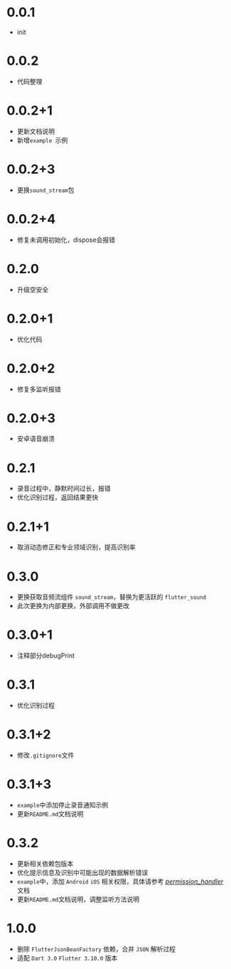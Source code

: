 # 0.0.1
 - init

# 0.0.2
 - 代码整理

# 0.0.2+1
 - 更新文档说明
 - 新增`example `示例
 
# 0.0.2+3
 - 更换`sound_stream`包

# 0.0.2+4
 - 修复未调用初始化，dispose会报错

# 0.2.0
 - 升级空安全

# 0.2.0+1
 - 优化代码

# 0.2.0+2
 - 修复多监听报错

# 0.2.0+3
 - 安卓语音崩溃

# 0.2.1
 - 录音过程中，静默时间过长，报错
 - 优化识别过程，返回结果更快

# 0.2.1+1
 - 取消动态修正和专业领域识别，提高识别率

# 0.3.0
 - 更换获取音频流组件 `sound_stream`，替换为更活跃的 `flutter_sound`
 - 此次更换为内部更换，外部调用不做更改

# 0.3.0+1
 - 注释部分debugPrint

# 0.3.1
 - 优化识别过程

# 0.3.1+2
 - 修改`.gitignore`文件

# 0.3.1+3
 - `example`中添加停止录音通知示例
 - 更新`README.md`文档说明

# 0.3.2
 - 更新相关依赖包版本
 - 优化提示信息及识别中可能出现的数据解析错误
 - `example`中，添加 `Android` `iOS` 相关权限，具体请参考 *[permission_handler](https://pub.dev/packages/permission_handler)* 文档
 - 更新`README.md`文档说明，调整监听方法说明

# 1.0.0
 - 删除 `FlutterJsonBeanFactory` 依赖，合并 `JSON` 解析过程
 - 适配 `Dart 3.0` `Flutter 3.10.0` 版本